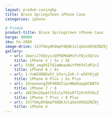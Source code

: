 ```yaml
---
layout: produk-casinghp
title: Bruce Springsteen iPhone Case
categories: iphone

# Produk
product-title: Bruce Springsteen iPhone Case
harga: 90000
sku: hn-2886
image-drive: 1VJfUmy8hQmpPdQQKJulqSeoU0SQZNZ9j
gallery:
  - url: 1mariJ7dQvyivQFMGMUAMcFsY8jxSQ7vo
    title: iPhone 5 / 5s / SE
  - url: 1tBd_smg8XITQJaWmauWiYfMXfdldP2cZ
    title: iPhone 6 / 6s
  - url: 1-VvWZ4RBDa5Y_U3xrLZok-f-wS8Y8jq5
    title: iPhone 6 Plus / 6s Plus
  - url: 1UvwxeaxgZOP4ANI5lpzWWaEapgbCBW7d
    title: iPhone 7 / 8
  - url: 1WIIKn2GwAtChIslu792vKT32VrK5Y6cZ
    title: iPhone 7 Plus / 8 Plus
  - url: 1VJfUmy8hQmpPdQQKJulqSeoU0SQZNZ9j
    title: iPhone X
---
```

